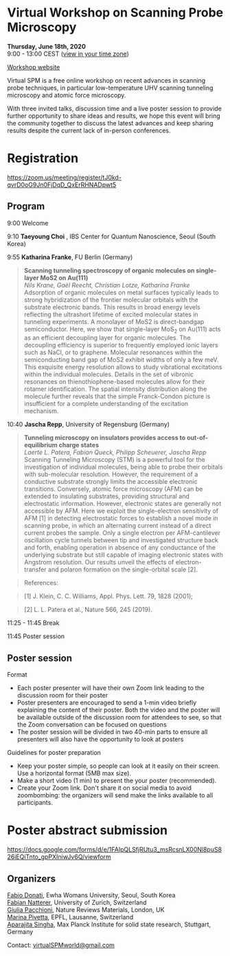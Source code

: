 # Virtual Workshop on Scanning Probe Microscopy

**Thursday, June 18th, 2020**  
9:00 - 13:00   CEST ([view in your time zone](https://everytimezone.com/s/2626482c))

[Workshop website](https://sites.google.com/view/virtualspm)

Virtual SPM is a free online workshop on recent advances in scanning probe techniques, in particular low-temperature UHV scanning tunneling microscopy and atomic force microscopy.

With three invited talks, discussion time and a live poster session to provide further opportunity to share ideas and results, we hope this event will bring the community together to discuss the latest advances and keep sharing results despite the current lack of in-person conferences.

# Registration 

https://zoom.us/meeting/register/tJ0kd-qvrD0oG9Jn0FjDqD_QxErRHNADpwt5

## Program

9:00    Welcome

9:10    **Taeyoung Choi** , IBS Center for Quantum Nanoscience, Seoul (South Korea)

9:55    **Katharina Franke**, FU Berlin (Germany)  

> **Scanning tunneling spectroscopy of organic molecules on single-layer MoS2 on Au(111)**  
> *Nils Krane, Gaël Reecht, Christian Lotze, Katharina Franke*  
> Adsorption of organic molecules on metal surfaces typically leads to strong hybridization of the frontier molecular orbitals with the substrate electronic bands. This results in broad energy levels reflecting the ultrashort lifetime of excited molecular states in tunneling experiments. A monolayer of MoS2 is direct-bandgap semiconductor. Here, we show that single-layer MoS$_2$ on Au(111) acts as an efficient decoupling layer for organic molecules. The decoupling efficiency is superior to frequently employed ionic layers such as NaCl, or to graphene. Molecular resonances within the semiconducting band gap of MoS2 exhibit widths of only a few meV. This exquisite energy resolution allows to study vibrational excitations within the individual molecules. Details in the set of vibronic resonances on thienothiophene-based molecules allow for their rotamer identification. The spatial intensity distribution along the molecule further reveals that the simple Franck-Condon picture is insufficient for a complete understanding of the excitation mechanism.
        
10:40   **Jascha Repp**, University of Regensburg (Germany)
> **Tunneling microscopy on insulators provides access to out-of-equilibrium charge states**  
> *Laerte L. Patera, Fabian Queck, Philipp Scheuerer, Jascha Repp*  
> Scanning Tunneling Microscopy (STM) is a powerful tool for the investigation of individual molecules, being able to probe their orbitals with sub-molecular resolution. However, the requirement of a conductive substrate strongly limits the accessible electronic transitions. Conversely, atomic force microscopy (AFM) can be extended to insulating substrates, providing structural and electrostatic information. However, electronic states are generally not accessible by AFM. Here we exploit the single-electron sensitivity of AFM [1] in detecting electrostatic forces to establish a novel mode in scanning probe, in which an alternating current instead of a direct current probes the sample. Only a single electron per AFM-cantilever oscillation cycle tunnels between tip and investigated structure back and forth, enabling operation in absence of any conductance of the underlying substrate but still capable of imaging electronic states with Angstrom resolution. Our results unveil the effects of electron-transfer and polaron formation on the single-orbital scale [2].

>References:

>[1] J. Klein, C. C. Williams, Appl. Phys. Lett. 79, 1828 (2001);

>[2] L. L. Patera et al., Nature 566, 245 (2019).

11:25 - 11:45 Break

11:45 Poster session

## Poster session

Format
- Each poster presenter will have their own Zoom link leading to the discussion room for their poster
- Poster presenters are encouraged to send a 1-min video briefly explaining the content of their poster. Both the video and the poster will be available outside of the discussion room for attendees to see, so that the Zoom conversation can be focused on questions
- The poster session will be divided in two 40-min parts to ensure all presenters will also have the opportunity to look at posters

Guidelines for poster preparation
- Keep your poster simple, so people can look at it easily on their screen. Use a horizontal format (5MB max size).
- Make a short video (1 min) to present the your poster (recommended). 
- Create your Zoom link. Don't share it on social media to avoid zoombombing: the organizers will send make the links available to all participants.

# Poster abstract submission

https://docs.google.com/forms/d/e/1FAIpQLSfjRUtu3_msRcsnLX00Nl8puS826iEQiTnto_gpPXIniwJv6Q/viewform

## Organizers

[Fabio Donati](https://qns.science/our-team/fabiodonati/), Ewha Womans University, Seoul, South Korea  
[Fabian Natterer](https://www.physik.uzh.ch/en/groups/natterer/Team/Fabian-Natterer.html), University of Zurich, Switzerland  
[Giulia Pacchioni](https://www.nature.com/natrevmats/about/editors), Nature Reviews Materials, London, UK  
[Marina Pivetta](https://people.epfl.ch/marina.pivetta/?lang=en), EPFL, Lausanne, Switzerland  
[Aparajita Singha](https://www.fkf.mpg.de/person/104080/2206), Max Planck Institute for solid state research, Stuttgart, Germany  

Contact: virtualSPMworld@gmail.com
